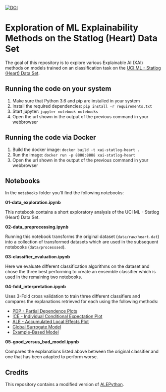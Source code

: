 [![DOI](https://zenodo.org/badge/DOI/10.5281/zenodo.3262272.svg)](https://doi.org/10.5281/zenodo.3262272)

# Exploration of ML Explainability Methods on the Statlog (Heart) Data Set

The goal of this repository is to explore various Explainable AI (XAI) methods on models trained on an classification task on the [UCI ML - Statlog
(Heart) Data Set](http://archive.ics.uci.edu/ml/datasets/statlog+(heart)).

## Running the code on your system

1. Make sure that Python 3.6 and pip are installed in your system
2. Install the required dependencies: `pip install -r requirements.txt`
3. Start jupyter: `jupyter notebook notebooks`
4. Open the url shown in the output of the previous command in your webbrowser


## Running the code via Docker

1. Build the docker image: `docker build -t xai-statlog-heart .`
2. Run the image: `docker run -p 8888:8888 xai-statlog-heart`
3. Open the url shown in the output of the previous command in your webbrowser

## Notebooks

In the `notebooks` folder you'll find the following notebooks:

**01-data_exploration.ipynb**

This notebook contains a short exploratory analysis of the UCI ML - Statlog (Heart) Data Set.

**02-data_preprocessing.ipynb**

Running this notebook transforms the original dataset (`data/raw/heart.dat`) into a collection of transformed datasets which are used in the subsequent notebooks (`data/processsed`).

**03-classifier_evaluation.ipynb**

Here we evaluate different classification algorithms on the dataset and chose the three best performing to create an ensemble classifier which is used in the remaining two notebooks.

**04-fold_interpretation.ipynb**

Uses 3-Fold cross validation to train three different classifiers and compares the explanations retrieved for each using the following methods:
* [PDP - Partial Dependence Plots](https://christophm.github.io/interpretable-ml-book/pdp.html)
* [ICE - Individual Conditional Expectation Plot](https://christophm.github.io/interpretable-ml-book/ice.html)
* [ALE - Accumulated Local Effects Plot](https://christophm.github.io/interpretable-ml-book/ale.html)
* [Global Surrogate Model](https://christophm.github.io/interpretable-ml-book/global.html)
* [Example-Based Model](https://christophm.github.io/interpretable-ml-book/example-based.html)

**05-good_versus_bad_model.ipynb**

Compares the explanations listed above between the original classifier and one that has been adapted to perform worse.

## Credits
This repository contains a modified version of [ALEPython](https://github.com/blent-ai/ALEPython).


